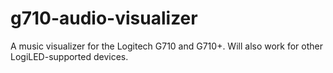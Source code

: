 # g710-audio-visualizer
A music visualizer for the Logitech G710 and G710+. Will also work for other LogiLED-supported devices.
